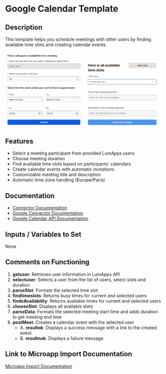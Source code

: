# Google Calendar Template

## Description
This template helps you schedule meetings with other users by finding available time slots and creating calendar events.


<img src="[Google%20Calendar]%20Find%20meeting%20time.png" width="49%"></img> <img src="[Google%20Calendar]%20Find%20meeting%20time2.png" width="49%"></img> 

## Features
- Select a meeting participant from provided LumApps users
- Choose meeting duration
- Find available time slots based on participants' calendars
- Create calendar events with automatic invitations
- Customizable meeting title and description
- Automatic time zone handling (Europe/Paris)

## Documentation
- [Connector Documentation](https://docs.lumapps.com/docs/admin-l4430581765424978extensions)
- [Google Connector Documentation](https://docs.lumapps.com/docs/docs/admin-administration-landing/admin-l6088963918247602/admin-l9650191038731043extensions/admin-l43084339674928007extensions/admin-l6007003038797828extensions)
- [Google Calendar API Documentation](https://developers.google.com/calendar/api/)

## Inputs / Variables to Set
None

## Comments on Functioning
1. **getuser**: Retrieves user information in LumApps API
2. **selectuser**: Selects a user from the list of users, select slots and duration
3. **parseSlot**: Formats the selected time slot
4. **findtimeslots**: Returns busy times for current and selected users
5. **findsAvailability**: Returns available times for current and selected users
6. **chooseSlot**: Displays all available slots
7. **parseData**: Formats the selected meeting start time and adds duration to get meeting end time
8. **postMeet**: Creates a calendar event with the selected user
   - A. **resultok**: Displays a success message with a link to the created event  
   - B. **resultnok**: Displays a failure message   

## Link to Microapp Import Documentation
[Microapp Import Documentation](https://docs.lumapps.com/docs/ls/content/6236515079535869/devportal-l48909819228353757)
